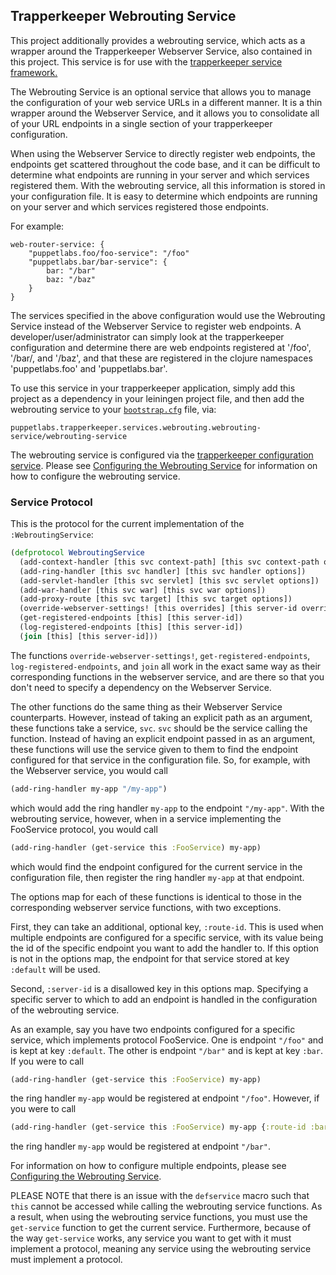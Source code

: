 ## Trapperkeeper Webrouting Service

This project additionally provides a webrouting service, which acts as a
wrapper around the Trapperkeeper Webserver Service, also contained in this
project. This service is for use with the
[trapperkeeper service framework.](https://github.com/puppetlabs/trapperkeeper)

The Webrouting Service is an optional service that allows you to manage the
configuration of your web service URLs in a different manner. It is a thin
wrapper around the Webserver Service, and it allows you to consolidate all
of your URL endpoints in a single section of your trapperkeeper configuration.

When using the Webserver Service to directly register web endpoints, the endpoints
get scattered throughout the code base, and it can be difficult to determine what
endpoints are running in your server and which services registered them. With the
webrouting service, all this information is stored in your configuration file. It
is easy to determine which endpoints are running on your server and which services
registered those endpoints.

For example:

```
web-router-service: {
    "puppetlabs.foo/foo-service": "/foo"
    "puppetlabs.bar/bar-service": {
        bar: "/bar"
        baz: "/baz"
    }
}
```

The services specified in the above configuration would use the Webrouting Service
instead of the Webserver Service to register web endpoints. A
developer/user/administrator can simply look at the trapperkeeper configuration and
determine there are web endpoints registered at '/foo', '/bar/, and '/baz', and that
these are registered in the clojure namespaces 'puppetlabs.foo' and 'puppetlabs.bar'.

To use this service in your trapperkeeper application, simply add this project
as a dependency in your leiningen project file, and then add the webrouting
service to your [`bootstrap.cfg`](https://github.com/puppetlabs/trapperkeeper#bootstrapping)
file, via:

    puppetlabs.trapperkeeper.services.webrouting.webrouting-service/webrouting-service

The webrouting service is configured via the
[trapperkeeper configuration service](https://github.com/puppetlabs/trapperkeeper#configuration-service).
Please see [Configuring the Webrouting Service](doc/webrouting-config.md) for information on
how to configure the webrouting service.

### Service Protocol

This is the protocol for the current implementation of the `:WebroutingService`:

```clj
(defprotocol WebroutingService
  (add-context-handler [this svc context-path] [this svc context-path options])
  (add-ring-handler [this svc handler] [this svc handler options])
  (add-servlet-handler [this svc servlet] [this svc servlet options])
  (add-war-handler [this svc war] [this svc war options])
  (add-proxy-route [this svc target] [this svc target options])
  (override-webserver-settings! [this overrides] [this server-id overrides])
  (get-registered-endpoints [this] [this server-id])
  (log-registered-endpoints [this] [this server-id])
  (join [this] [this server-id]))
```

The functions `override-webserver-settings!`, `get-registered-endpoints`,
`log-registered-endpoints`, and `join` all work in the exact same way as
their corresponding functions in the webserver service, and are there so that
you don't need to specify a dependency on the Webserver Service.

The other functions do the same thing as their Webserver Service counterparts. However,
instead of taking an explicit path as an argument, these functions take a service,
`svc`. `svc` should be the service calling the function. Instead of having an explicit
endpoint passed in as an argument, these functions will use the service given to them to
find the endpoint configured for that service in the configuration file. So, for example,
with the Webserver service, you would call

```clj
(add-ring-handler my-app "/my-app")
```

which would add the ring handler `my-app` to the endpoint `"/my-app"`. With the webrouting
service, however, when in a service implementing the FooService protocol, you would call

```clj
(add-ring-handler (get-service this :FooService) my-app)
```

which would find the endpoint configured for the current service in the configuration file,
then register the ring handler `my-app` at that endpoint.

The options map for each of these functions is identical to those in the corresponding
webserver service functions, with two exceptions.

First, they can take an additional, optional
key, `:route-id`. This is used when multiple endpoints are configured for a specific
service, with its value being the id of the specific endpoint you want to add the handler to.
If this option is not in the options map, the endpoint for that service stored at key
`:default` will be used.

Second, `:server-id` is a disallowed key in this options map. Specifying a specific server
to which to add an endpoint is handled in the configuration of the webrouting service.

As an example, say you have two endpoints configured for a specific service, which implements
protocol FooService. One is endpoint `"/foo"` and is kept at key `:default`. The other is
endpoint `"/bar"` and is kept at key `:bar`. If you were to call

```clj
(add-ring-handler (get-service this :FooService) my-app)
```

the ring handler `my-app` would be registered at endpoint `"/foo"`. However, if you were to call

```clj
(add-ring-handler (get-service this :FooService) my-app {:route-id :bar})
```

the ring handler `my-app` would be registered at endpoint `"/bar"`.

For information on how to configure multiple endpoints, please see
[Configuring the Webrouting Service](doc/webrouting-config.md).

PLEASE NOTE that there is an issue with the `defservice` macro such that `this` cannot
be accessed while calling the webrouting service functions. As a result, when using the
webrouting service functions, you must use the `get-service` function to get the
current service. Furthermore, because of the way `get-service` works, any service
you want to get with it must implement a protocol, meaning any service using the webrouting
service must implement a protocol.


